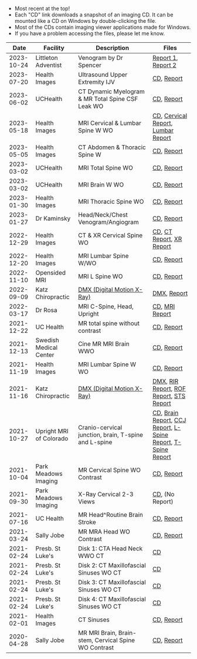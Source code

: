 - Most recent at the top!
- Each "CD" link downloads a snapshot of an imaging CD. It can be mounted like a CD on Windows by double-clicking the file.
- Most of the CDs contain imaging viewer applications made for Windows.
- If you have a problem accessing the files, please let me know.

| Date | Facility | Description | Files |
| ----- | ----- | ----- | ----- |
| 2023-10-24 | Littleton Adventist | Venogram by Dr Spencer | [Report 1](https://2017e67082c6575cdaf41f64deaf333a.r2.cloudflarestorage.com/medical/2023-10-24%20Littleon%20Adventist%20-%20Spencer%20Post-Procedure%20Note.pdf), [Report 2](https://2017e67082c6575cdaf41f64deaf333a.r2.cloudflarestorage.com/medical/2023-10-24%20Littleon%20Adventist%20-%20Spencer%20Report.pdf) |
| 2023-07-20 | Health Images | Ultrasound Upper Extremity IJV | [CD](https://pub-e1ff17b366054aa69805a58c62f790fd.r2.dev/2023-07-20%20Health%20Images%20-%20Ultrasound%20Upper%20Extremity%20IJV.iso), [Report](https://pub-e1ff17b366054aa69805a58c62f790fd.r2.dev/2023-07-20%20Health%20Images%20-%20Ultrasound%20Upper%20Extremity%20IJV%20Results.jpg) |
| 2023-06-02 | UCHealth | CT Dynamic Myelogram & MR Total Spine CSF Leak WO | [CD](https://pub-e1ff17b366054aa69805a58c62f790fd.r2.dev/2023-06-02%20UCHealth%20-%20CT%20Dynamic%20Myelogram%20%26%20MR%20Total%20Spine%20CSF%20Leak%20WO.iso), [Report](https://pub-e1ff17b366054aa69805a58c62f790fd.r2.dev/2023-06-02%20UCHealth%20-%20CT%20Dynamic%20Myelogram%20%26%20MR%20Total%20Spine%20CSF%20Leak%20WO%20Report.pdf) |
| 2023-05-18 | Health Images | MRI Cervical & Lumbar Spine W WO | [CD](https://6ec068ac0b2ec4d688b489ccbf62a0bb.r2.cloudflarestorage.com/medical/2023-05-18%20Health%20Images%20-%20MRI%20CERVICAL%20%26%20LUMBAR%20SPINE%20W%20%3A%20WO%20.iso), [Cervical Report](https://6ec068ac0b2ec4d688b489ccbf62a0bb.r2.cloudflarestorage.com/medical/2023-05-18%20Health%20Images%20-%20MRI%20CERVICAL%20SPINE%20W%20WO%20Report.pdf), [Lumbar Report](https://6ec068ac0b2ec4d688b489ccbf62a0bb.r2.cloudflarestorage.com/medical/2023-05-18%20Health%20Images%20-%20MRI%20LUMBAR%20SPINE%20W%20WO%20Report.pdf) |
| 2023-05-05 | Health Images | CT Abdomen & Thoracic Spine W | [CD](https://6ec068ac0b2ec4d688b489ccbf62a0bb.r2.cloudflarestorage.com/medical/2023-05-05%20Health%20Images%20-%20CT%20Abdomen%20%26%20Thoracic%20Spine%20W.iso), [Report](https://6ec068ac0b2ec4d688b489ccbf62a0bb.r2.cloudflarestorage.com/medical/2023-05-05%20Health%20Images%20-%20CT%20Abdomen%20%26%20Thoracic%20Spine%20W.pdf) |
| 2023-03-02 | UCHealth | MRI Total Spine WO | [CD](https://www.dropbox.com/s/zamx02yz15f18b0/2023-03-02%20UCHealth%20-%20MRI%20Total%20Spine.iso?dl=1), [Report](https://www.dropbox.com/s/n0o4q6vb70056x4/2023-03-02%20UCHealth%20-%20MRI%20Total%20Spine%20Report.pdf?dl=1) |
| 2023-03-02 | UCHealth | MRI Brain W WO | [CD](https://www.dropbox.com/s/q7smvwcp0tuctn8/2023-03-02%20UCHealth%20-%20MRI%20Brain%20W%20WO.iso?dl=1), [Report](https://www.dropbox.com/s/q6minpkddjt32nh/2023-03-02%20UCHealth%20-%20MRI%20Brain%20W%20WO.pdf?dl=1) |
| 2023-01-30 | Health Images | MRI Thoracic Spine WO | [CD](https://www.dropbox.com/s/1at4hgco3h8367u/2023-01-30%20Health%20Images%20-%20MRI%20Thoracic%20Spine%20WO.iso?dl=1), [Report](https://www.dropbox.com/s/3l6fb1xd3bs0r87/2023-01-30%20Health%20Images%20-%20MRI%20Thoracic%20Spine%20WO%20Report.pdf?dl=1) |
| 2023-01-27 | Dr Kaminsky | Head/Neck/Chest Venogram/Angiogram | [CD](https://www.dropbox.com/s/lfjboynlwkdpq9v/2023-01-27%20Dr%20Kaminsky%20-%20Venogram%20Angiogram.iso?dl=1), [Report](https://www.dropbox.com/s/og0yoymfm91hmds/2023-01-27%20Dr%20Kaminsky%20-%20Venogram%20Angiogram%20Report.pdf?dl=1) |
| 2022-12-29 | Health Images | CT & XR Cervical Spine WO | [CD](https://www.dropbox.com/s/2jgffmfkkj8p5bg/2022-12-29%20Health%20Images%20-%20CT%20%26%20XR%20Cervical%20Spine.iso?dl=1), [CT Report](https://www.dropbox.com/s/tqxierv9kh0ni9q/2022-12-29%20Health%20Images%20-%20CT%20Cervical%20Spine%20Report.pdf?dl=1), [XR Report](https://www.dropbox.com/s/5i8uv2zi4cwvteh/2022-12-29%20Health%20Images%20-%20XR%20Cervical%20Spine%20Report.pdf?dl=1) |
| 2022-12-20 | Health Images | MRI Lumbar Spine W/WO | [CD](https://www.dropbox.com/s/bv4l097f4u6avm1/2022-12-20%20Health%20Images%20-%20MRI%20Lumbar%20Spine%20W%3AWO.iso?dl=1), [Report](https://www.dropbox.com/s/1rlh8py7xee6jqk/2022-12-20%20Health%20Images%20-%20MRI%20Lumbar%20Spine%20W%3AWO%20report.pdf?dl=1) |
| 2022-11-10 | Opensided MRI | MRI L Spine WO | [CD](https://www.dropbox.com/s/sqftyf5donzls5i/2022-11-10%20Opensided%20MRI%20-%20L%20Spine%20WO.iso?dl=1), [Report](https://www.dropbox.com/s/i7zanjsm0qqz08x/2022-11-10%20Opensided%20MRI%20-%20L%20Spine%20WO.pdf?dl=1) |
| 2022-09-09 | Katz Chiropractic | [DMX (Digital Motion X-Ray)](https://www.dropbox.com/s/r4g4biz901h4k9r/2022-09-09%20Katz%20Chiropractic%20-%20DMX2.avi?dl=1) | [DMX](https://www.dropbox.com/s/r4g4biz901h4k9r/2022-09-09%20Katz%20Chiropractic%20-%20DMX2.avi?dl=1), [Report](https://www.dropbox.com/s/7zjgwws3u7xs8vj/2022-09-09%20Katz%20Chiropractic%20-%20DMX2%20Report.pdf?dl=1) |
| 2022-03-17 | Dr Rosa | MRI C-Spine, Head, Upright | [CD](https://www.dropbox.com/s/eptkw9tsyeqg5ue/2022-03-17%20Dr%20Rosa%20-%20MRI%20C-Spine%2C%20Head%2C%20Upright.iso?dl=1), [MRI Report](https://www.dropbox.com/scl/fi/mr4e3vfprch1q8bntgtlw/2022-03-17-Dr-Rosa-MRI.-Report.docx?dl=1&rlkey=v00cct7dqx9e5eppkyi1a95vn) |
| 2021-12-22 | UC Health | MR total spine without contrast | [CD](https://www.dropbox.com/s/g1unyoeejd9n90c/2021-12-22%20UC%20Health%20-%20MR%20total%20spine%20without%20contrast.iso?dl=1), [Report](https://www.dropbox.com/s/5o4qjlo3pgyadbi/2021-12-22%20UC%20Health%20-%20MR%20total%20spine%20without%20contrast%20-%20report.pdf?dl=1) |
| 2021-12-13 | Swedish Medical Center |  Cine MR MRI Brain WWO | [CD](https://www.dropbox.com/s/46tjm09tix5mvbj/2021-12-13%20Swedish%20Medical%20Center%20-%20CINE%20MR%20MRI%20BRAIN%20WWO.iso?dl=1), [Report](https://www.dropbox.com/s/8maiwvjfm0arsd4/2021-12-13%20Swedish%20Medical%20Center%20-%20CINE%20MR%20MRI%20BRAIN%20WWO.pdf?dl=1) |
| 2021-11-19 | Health Images |  MRI Lumbar Spine W WO | [CD](https://www.dropbox.com/s/pa56017t1cvzgk7/2021-11-19%20Health%20Images%20-%20MRI%20Lumbar%20Spine%20W%20WO.iso?dl=1), [Report](https://www.dropbox.com/s/p08datcvfhekjyi/2021-11-19%20Health%20Images%20-%20MRI%20Lumbar%20Spine%20W%20WO.pdf?dl=1) |
| 2021-11-16 | Katz Chiropractic | [DMX (Digital Motion X-Ray)](https://www.dropbox.com/s/748ie07k6s6sqmt/Ashburn%2C%20Trent%20DMX.avi?dl=1) | [DMX](https://www.dropbox.com/s/pqi7klfkmr2mnut/2021-11-16%20Katz%20Chirpractic%20-%20DMX.avi?dl=1), [RIR Report](https://www.dropbox.com/s/ll74lou4ciatxu1/2021-11-16%20Katz%20Chirpractic%20-%20Radiographic%20Impression%20Report.pdf?dl=1), [ROF Report](https://www.dropbox.com/s/ciuj32hajp5xw2g/2021-11-16%20Katz%20Chirpractic%20-%20Report%20of%20Findings.pdf?dl=1), [STS Report](https://www.dropbox.com/s/rqjid532rpbt3m4/2021-11-16%20Katz%20Chirpractic%20-%20Summary%20Travel%20Sheet.pdf?dl=1) |
| 2021-10-27 | Upright MRI of Colorado | Cranio-cervical junction, brain, T-spine and L-spine | [CD](https://www.dropbox.com/s/xjycgl318mdqfh6/2021-10-27%20Upright%20MRI%20of%20Colorado%20-%20CCJ%2C%20Brain%2C%20T-spine%20and%20L-spine.iso?dl=1), [Brain Report](https://www.dropbox.com/s/evuyovgkkzi3h66/2021-10-27%20Upright%20MRI%20-%20BRAIN.pdf?dl=1), [CCJ Report](https://www.dropbox.com/s/d2cta0j4fwc8kla/2021-10-27%20Upright%20MRI%20-%20CCJ.pdf?dl=1), [L-Spine Report](https://www.dropbox.com/s/mev8cwu8pq8tpxe/2021-10-27%20Upright%20MRI%20-%20LSPINE.pdf?dl=1), [T-Spine Report](https://www.dropbox.com/s/3mkof422w7d29r5/2021-10-27%20Upright%20MRI%20-%20TSPINE.pdf?dl=1) |
| 2021-10-04 | Park Meadows Imaging | MR Cervical Spine WO Contrast |  [CD](https://www.dropbox.com/s/0303m8bpaecf4nn/2021-10-04%20Park%20Meadows%20Imaging%20-%20MR%20Cervical%20Spine%20WO%20Contrast.iso?dl=1), [Report](https://www.dropbox.com/s/z6s12co1xoolaol/2021-10-04%20Park%20Meadows%20Imaging%20-%20MR%20Cervical%20Spine%20WO%20Contrast.pdf?dl=1) |
| 2021-09-30 | Park Meadows Imaging | X-Ray Cervical 2-3 Views | [CD](https://www.dropbox.com/s/l8y013sa5r5xo2k/2021-09-30%20Park%20Meadows%20Imaging%20-%20X-RAY%20CERVICAL%202-3%20VIEWS.iso?dl=1), (No Report) |
| 2021-07-16 | UC Health | MR Head^Routine Brain Stroke | [CD](https://www.dropbox.com/s/natx100oope3c4h/2021-07-16%20UC%20Health%20-%20MR%20HEAD%5EROUTINE%20BRAIN%20STROKE.iso?dl=1), [Report](https://www.dropbox.com/s/4jrwxcwy17bsp64/2021-07-16%20UC%20Health%20-%20MR%20HEAD%5EROUTINE%20BRAIN%20STROKE.pdf?dl=1) |
| 2021-03-24 | Sally Jobe | MR MRA Head WO Contrast | [CD](https://www.dropbox.com/s/soyf2ms5a5jtwh3/2021-03-24%20Sally%20Jobe%20-%20MR%20MRA%20HEAD%20WO%20CONTRAST.iso?dl=1), [Report](https://www.dropbox.com/s/dx7wmjwu1p3oxh5/2021-03-24%20Sally%20Jobe%20-%20MR%20MRA%20HEAD%20WO%20CONTRAST.pdf?dl=1) |
| 2021-02-24 | Presb. St Luke's | Disk 1: CTA Head Neck WWO CT | [CD](https://www.dropbox.com/s/vwjtnmojhxsm1m5/2021-02-24%20PSL%20-%20Disk%201%20-%20CTA%20HEAD%20NECK%20WWO%20CT.iso?dl=1) |
| 2021-02-24 | Presb. St Luke's | Disk 2: CT Maxillofascial Sinuses WO CT | [CD](https://www.dropbox.com/s/ifwx13ovy57s9gb/2021-02-24%20PSL%20-%20Disk%202%20-%20CT%20MAXILLOFASCIAL%20SINUSES%20WO%20CT.iso?dl=1) |
| 2021-02-24 | Presb. St Luke's | Disk 3: CT Maxillofascial Sinuses WO CT | [CD](https://www.dropbox.com/s/sm8hjt0nk7t8re0/2021-02-24%20PSL%20-%20Disk%203%20-%20CT%20MAXILLOFASCIAL%20SINUSES%20WO%20CT.iso?dl=1) |
| 2021-02-24 | Presb. St Luke's | Disk 4: CT Maxillofascial Sinuses WO CT |  [CD](https://www.dropbox.com/s/8tscvt6w64twhwh/2021-02-24%20PSL%20-%20Disk%204%20-%20CT%20MAXILLOFASCIAL%20SINUSES%20WO%20CT.iso?dl=1) |
| 2021-02-01 | Health Images | CT Sinuses | [CD](https://6ec068ac0b2ec4d688b489ccbf62a0bb.r2.cloudflarestorage.com/medical/2021-02-01%20Health%20Images%20-%20CT%20Sinuses.iso), [Report](https://6ec068ac0b2ec4d688b489ccbf62a0bb.r2.cloudflarestorage.com/medical/2021-02-01%20Health%20Images%20-%20CT%20Sinuses%20-%20Report.pdf) |
| 2020-04-28 | Sally Jobe | MR MRI Brain, Brain-stem, Cervical Spine WO Contrast | [CD](https://6ec068ac0b2ec4d688b489ccbf62a0bb.r2.cloudflarestorage.com/medical/2020-04-28%20Sally%20Jobe%20-%20MR%20MRI%20BRAIN%20%26%20BRAIN-STEM%20WO%20CONTRAST%2C%20CERVICAL%20SPINE%20WO%20CONSTRAST.iso), [Report](https://6ec068ac0b2ec4d688b489ccbf62a0bb.r2.cloudflarestorage.com/medical/2020-04-28%20Sally%20Jobe%20-%20MR%20MRI%20BRAIN%20%26%20BRAIN-STEM%20WO%20CONTRAST%2C%20CERVICAL%20SPINE%20WO%20CONSTRAST%20-%20Report.pdf) |
